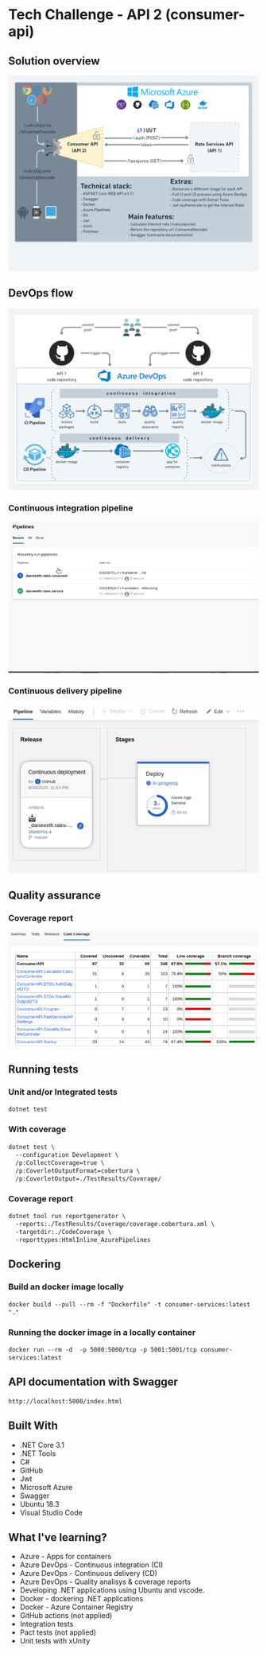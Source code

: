 # Tech Challenge - API 2 (consumer-api)

## Solution overview

![overview](Resources/Img/api2.png)

## DevOps flow

![devops](Resources/Img/devops.png)

### Continuous integration pipeline

![devops](Resources/Img/ci.gif)

### Continuous delivery pipeline

![devops](Resources/Img/delivery.gif)

## Quality assurance

### Coverage report

![devcoverageops](Resources/Img/coverage.png)

## Running tests

### Unit and/or Integrated tests

```
dotnet test
```

### With coverage

```
dotnet test \                    
  --configuration Development \
  /p:CollectCoverage=true \
  /p:CoverletOutputFormat=cobertura \
  /p:CoverletOutput=./TestResults/Coverage/
```

### Coverage report

```
dotnet tool run reportgenerator \
  -reports:./TestResults/Coverage/coverage.cobertura.xml \
  -targetdir:./CodeCoverage \
  -reporttypes:HtmlInline_AzurePipelines
```

## Dockering

### Build an docker image locally

```
docker build --pull --rm -f "Dockerfile" -t consumer-services:latest "."
```

### Running the docker image in a locally container

```
docker run --rm -d  -p 5000:5000/tcp -p 5001:5001/tcp consumer-services:latest
```

## API documentation with Swagger

```
http://localhost:5000/index.html
```

## Built With

* .NET Core 3.1
* .NET Tools
* C#
* GitHub
* Jwt
* Microsoft Azure
* Swagger
* Ubuntu 18.3
* Visual Studio Code

## What I've learning?

* Azure - Apps for containers
* Azure DevOps - Continuous integration (CI)
* Azure DevOps - Continuous delivery (CD)
* Azure DevOps - Quality analisys & coverage reports
* Developing .NET applications using Ubuntu and vscode.
* Docker - dockering .NET applications
* Docker - Azure Container Registry
* GitHub actions (not applied)
* Integration tests
* Pact tests (not applied)
* Unit tests with xUnity
